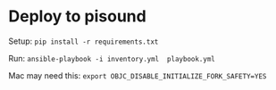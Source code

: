# Deploy to pisound 

Setup:
`pip install -r requirements.txt`

Run:
`ansible-playbook -i inventory.yml  playbook.yml`

Mac may need this:
`export OBJC_DISABLE_INITIALIZE_FORK_SAFETY=YES`
